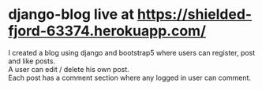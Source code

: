 # django-blog live at https://shielded-fjord-63374.herokuapp.com/
I created a blog using django and bootstrap5 where users can register, post and like posts. <br/>
A user can edit / delete his own post. <br/>
Each post has a comment section where any logged in user can comment. <br/>
